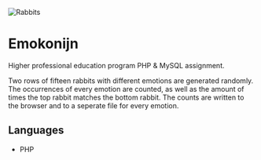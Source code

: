 ![Rabbits](https://github.com/Marjolein-Kasman-de-Jong/emokonijn/blob/main/rabbits.jpg)

# Emokonijn

Higher professional education program PHP &amp; MySQL assignment.

Two rows of fifteen rabbits with different emotions are generated randomly. The occurrences of every emotion are counted, as well as the amount of times the top rabbit matches the bottom rabbit. The counts are written to the browser and to a seperate file for every emotion.

## Languages

* PHP
